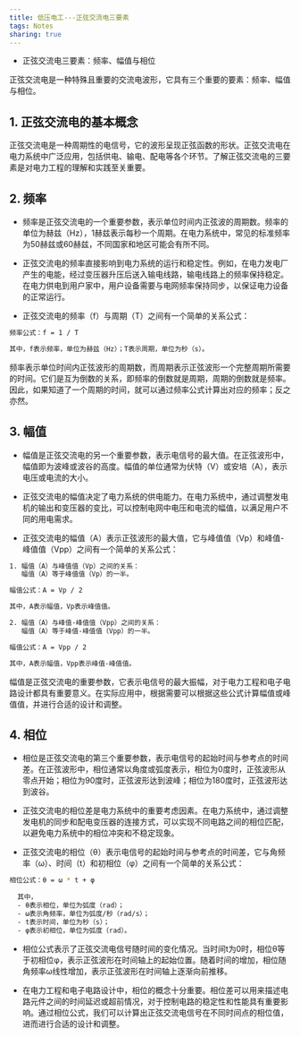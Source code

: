 ```yaml
---
title: 低压电工---正弦交流电三要素
tags: Notes
sharing: true
---
```


- 正弦交流电三要素：频率、幅值与相位

正弦交流电是一种特殊且重要的交流电波形，它具有三个重要的要素：频率、幅值与相位。<!--more-->

## 1. 正弦交流电的基本概念

正弦交流电是一种周期性的电信号，它的波形呈现正弦函数的形状。正弦交流电在电力系统中广泛应用，包括供电、输电、配电等各个环节。了解正弦交流电的三要素是对电力工程的理解和实践至关重要。

## 2. 频率

- 频率是正弦交流电的一个重要参数，表示单位时间内正弦波的周期数。频率的单位为赫兹（Hz），1赫兹表示每秒一个周期。在电力系统中，常见的标准频率为50赫兹或60赫兹，不同国家和地区可能会有所不同。

- 正弦交流电的频率直接影响到电力系统的运行和稳定性。例如，在电力发电厂产生的电能，经过变压器升压后送入输电线路，输电线路上的频率保持稳定。在电力供电到用户家中，用户设备需要与电网频率保持同步，以保证电力设备的正常运行。

- 正弦交流电的频率（f）与周期（T）之间有一个简单的关系公式：

````bash
频率公式：f = 1 / T

其中，f表示频率，单位为赫兹（Hz）；T表示周期，单位为秒（s）。
````

频率表示单位时间内正弦波形的周期数，而周期表示正弦波形一个完整周期所需要的时间。它们是互为倒数的关系，即频率的倒数就是周期，周期的倒数就是频率。因此，如果知道了一个周期的时间，就可以通过频率公式计算出对应的频率；反之亦然。

## 3. 幅值

- 幅值是正弦交流电的另一个重要参数，表示电信号的最大值。在正弦波形中，幅值即为波峰或波谷的高度。幅值的单位通常为伏特（V）或安培（A），表示电压或电流的大小。

- 正弦交流电的幅值决定了电力系统的供电能力。在电力系统中，通过调整发电机的输出和变压器的变比，可以控制电网中电压和电流的幅值，以满足用户不同的用电需求。

- 正弦交流电的幅值（A）表示正弦波形的最大值，它与峰值值（Vp）和峰值-峰值值（Vpp）之间有一个简单的关系公式：

````bash
1. 幅值（A）与峰值值（Vp）之间的关系：
   幅值（A）等于峰值值（Vp）的一半。

幅值公式：A = Vp / 2

其中，A表示幅值，Vp表示峰值值。

2. 幅值（A）与峰值-峰值值（Vpp）之间的关系：
   幅值（A）等于峰值-峰值值（Vpp）的一半。

幅值公式：A = Vpp / 2

其中，A表示幅值，Vpp表示峰值-峰值值。
````

幅值是正弦交流电的重要参数，它表示电信号的最大振幅，对于电力工程和电子电路设计都具有重要意义。在实际应用中，根据需要可以根据这些公式计算幅值或峰值值，并进行合适的设计和调整。

## 4. 相位

- 相位是正弦交流电的第三个重要参数，表示电信号的起始时间与参考点的时间差。在正弦波形中，相位通常以角度或弧度表示，相位为0度时，正弦波形从零点开始；相位为90度时，正弦波形达到波峰；相位为180度时，正弦波形达到波谷。

- 正弦交流电的相位差是电力系统中的重要考虑因素。在电力系统中，通过调整发电机的同步和配电变压器的连接方式，可以实现不同电路之间的相位匹配，以避免电力系统中的相位冲突和不稳定现象。

- 正弦交流电的相位（θ）表示电信号的起始时间与参考点的时间差，它与角频率（ω）、时间（t）和初相位（φ）之间有一个简单的关系公式：

````bash
相位公式：θ = ω * t + φ
  
  其中，
  - θ表示相位，单位为弧度（rad）；
  - ω表示角频率，单位为弧度/秒（rad/s）；
  - t表示时间，单位为秒（s）；
  - φ表示初相位，单位为弧度（rad）。
````

- 相位公式表示了正弦交流电信号随时间的变化情况。当时间t为0时，相位θ等于初相位φ，表示正弦波形在时间轴上的起始位置。随着时间的增加，相位随角频率ω线性增加，表示正弦波形在时间轴上逐渐向前推移。

- 在电力工程和电子电路设计中，相位的概念十分重要。相位差可以用来描述电路元件之间的时间延迟或超前情况，对于控制电路的稳定性和性能具有重要影响。通过相位公式，我们可以计算出正弦交流电信号在不同时间点的相位值，进而进行合适的设计和调整。